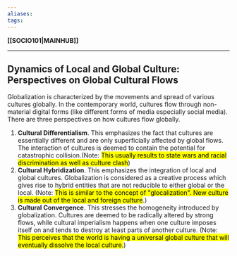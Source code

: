 ```yaml
---
aliases:
tags:
---
```

**[[SOCIO101|MAINHUB]]**

---
## Dynamics of Local and Global Culture: Perspectives on Global Cultural Flows
Globalization is characterized by the movements and spread of various cultures globally.
In the contemporary world, cultures flow through non-material digital forms (like different
forms of media especially social media). There are three perspectives on how cultures flow
globally.
1. **Cultural Differentialism**. This emphasizes the fact that cultures are essentially different and are only superficially affected by global flows. The interaction of cultures is deemed to contain the potential for catastrophic collision.(Note: <mark class="hltr-blue">This usually results to state wars and racial discrimination as well as culture clash</mark>)
2. **Cultural Hybridization**. This emphasizes the integration of local and global cultures. Globalization is considered as a creative process which gives rise to hybrid entities that are not reducible to either global or the local. (Note: <mark class="hltr-blue">This is similar to the concept of "glocalization". New culture is made out of the local and foreign culture</mark>.)
3. **Cultural Convergence**. This stresses the homogeneity introduced by globalization. Cultures are deemed to be radically altered by strong flows, while cultural imperialism happens when one culture imposes itself on and tends to destroy at least parts of another culture. (Note: <mark class="hltr-blue">This perceives that the world is having a universal global culture that will eventually dissolve the local culture.</mark>)